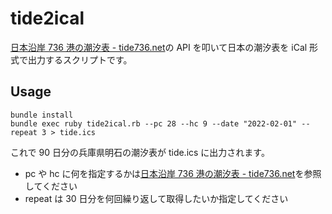 # tide2ical

[日本沿岸 736 港の潮汐表 \- tide736\.net](https://tide736.net/)の API を叩いて日本の潮汐表を iCal 形式で出力するスクリプトです。

## Usage

```
bundle install
bundle exec ruby tide2ical.rb --pc 28 --hc 9 --date "2022-02-01" --repeat 3 > tide.ics
```

これで 90 日分の兵庫県明石の潮汐表が tide.ics に出力されます。

- pc や hc に何を指定するかは[日本沿岸 736 港の潮汐表 \- tide736\.net](https://tide736.net/)を参照してください
- repeat は 30 日分を何回繰り返して取得したいか指定してください
